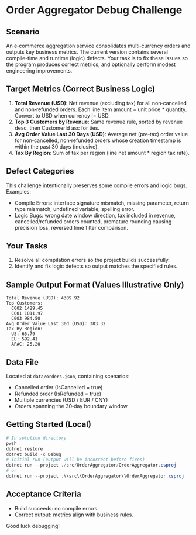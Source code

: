 # Order Aggregator Debug Challenge

## Scenario
An e‑commerce aggregation service consolidates multi‑currency orders and outputs key business metrics. The current version contains several compile-time and runtime (logic) defects. Your task is to fix these issues so the program produces correct metrics, and optionally perform modest engineering improvements.

## Target Metrics (Correct Business Logic)
1. **Total Revenue (USD)**: Net revenue (excluding tax) for all non‑cancelled and non‑refunded orders. Each line item amount = unit price * quantity. Convert to USD when currency != USD.
2. **Top 3 Customers by Revenue**: Same revenue rule, sorted by revenue desc, then CustomerId asc for ties.
3. **Avg Order Value Last 30 Days (USD)**: Average net (pre‑tax) order value for non‑cancelled, non‑refunded orders whose creation timestamp is within the past 30 days (inclusive).
4. **Tax By Region**: Sum of tax per region (line net amount * region tax rate).

## Defect Categories
This challenge intentionally preserves some compile errors and logic bugs. Examples:
- Compile Errors: interface signature mismatch, missing parameter, return type mismatch, undefined variable, spelling error.
- Logic Bugs: wrong date window direction, tax included in revenue, cancelled/refunded orders counted, premature rounding causing precision loss, reversed time filter comparison.

## Your Tasks
1. Resolve all compilation errors so the project builds successfully.  
2. Identify and fix logic defects so output matches the specified rules.  

## Sample Output Format (Values Illustrative Only)
```
Total Revenue (USD): 4309.92
Top Customers:
  C002 1429.45
  C001 1011.97
  C003 984.50
Avg Order Value Last 30d (USD): 383.32
Tax By Region:
  US: 65.79
  EU: 592.41
  APAC: 25.20
```

## Data File
Located at `data/orders.json`, containing scenarios:
- Cancelled order (IsCancelled = true)
- Refunded order (IsRefunded = true)
- Multiple currencies (USD / EUR / CNY)
- Orders spanning the 30‑day boundary window

## Getting Started (Local)
```powershell
# In solution directory
pwsh
dotnet restore
dotnet build -c Debug
# Initial run (output will be incorrect before fixes)
dotnet run --project ./src/OrderAggregator/OrderAggregator.csproj
# or
dotnet run --project .\\src\\OrderAggregator\\OrderAggregator.csproj
```

## Acceptance Criteria
- Build succeeds: no compile errors.  
- Correct output: metrics align with business rules.  

Good luck debugging!
